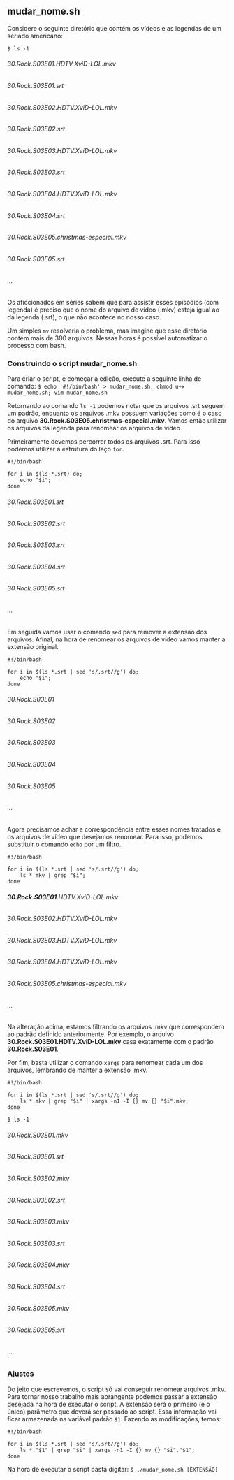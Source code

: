 ## mudar_nome.sh

Considere o seguinte diretório que contém os vídeos e as legendas de um seriado americano:

`$ ls -1`

###### 30.Rock.S03E01.HDTV.XviD-LOL.mkv
###### 30.Rock.S03E01.srt
###### 30.Rock.S03E02.HDTV.XviD-LOL.mkv
###### 30.Rock.S03E02.srt
###### 30.Rock.S03E03.HDTV.XviD-LOL.mkv
###### 30.Rock.S03E03.srt
###### 30.Rock.S03E04.HDTV.XviD-LOL.mkv
###### 30.Rock.S03E04.srt
###### 30.Rock.S03E05.christmas-especial.mkv
###### 30.Rock.S03E05.srt
###### ...

Os aficcionados em séries sabem que para assistir esses episódios (com legenda) é preciso que o nome do arquivo de vídeo (.mkv)
esteja igual ao da legenda (.srt), o que não acontece no nosso caso.

Um simples `mv` resolveria o problema, mas imagine que esse diretório contém mais de 300 arquivos.
Nessas horas é possível automatizar o processo com bash.

### Construindo o script mudar_nome.sh

Para criar o script, e começar a edição, execute a seguinte linha de comando:
`$ echo '#!/bin/bash' > mudar_nome.sh; chmod u+x mudar_nome.sh; vim mudar_nome.sh`

Retornando ao comando `ls -1` podemos notar que os arquivos .srt seguem um padrão, enquanto os arquivos .mkv
possuem variações como é o caso do arquivo **30.Rock.S03E05.christmas-especial.mkv**.
Vamos então utilizar os arquivos da legenda para renomear os arquivos de vídeo.

Primeiramente devemos percorrer todos os arquivos .srt. Para isso podemos utilizar a estrutura do laço `for`.

```
#!/bin/bash

for i in $(ls *.srt) do;
	echo "$i";
done
```
###### 30.Rock.S03E01.srt
###### 30.Rock.S03E02.srt
###### 30.Rock.S03E03.srt
###### 30.Rock.S03E04.srt
###### 30.Rock.S03E05.srt
###### ...

Em seguida vamos usar o comando `sed` para remover a extensão dos arquivos. Afinal, na hora de renomear os arquivos de vídeo
vamos manter a extensão original.

```
#!/bin/bash

for i in $(ls *.srt | sed 's/.srt//g') do;
	echo "$i"; 
done
```
###### 30.Rock.S03E01
###### 30.Rock.S03E02
###### 30.Rock.S03E03
###### 30.Rock.S03E04
###### 30.Rock.S03E05
###### ...

Agora precisamos achar a correspondência entre esses nomes tratados e os arquivos de vídeo que desejamos renomear.
Para isso, podemos substituir o comando `echo` por um filtro.

```
#!/bin/bash

for i in $(ls *.srt | sed 's/.srt//g') do;
	ls *.mkv | grep "$i"; 
done
```
###### **30.Rock.S03E01**.HDTV.XviD-LOL.mkv
###### 30.Rock.S03E02.HDTV.XviD-LOL.mkv
###### 30.Rock.S03E03.HDTV.XviD-LOL.mkv
###### 30.Rock.S03E04.HDTV.XviD-LOL.mkv
###### 30.Rock.S03E05.christmas-especial.mkv
###### ...

Na alteração acima, estamos filtrando os arquivos .mkv que correspondem ao padrão definido anteriormente.
Por exemplo, o arquivo **30.Rock.S03E01.HDTV.XviD-LOL.mkv** casa exatamente com o padrão **30.Rock.S03E01**.

Por fim, basta utilizar o comando `xargs` para renomear cada um dos arquivos, lembrando de manter a extensão .mkv.

```
#!/bin/bash

for i in $(ls *.srt | sed 's/.srt//g') do;
	ls *.mkv | grep "$i" | xargs -n1 -I {} mv {} "$i".mkv; 
done
```
`$ ls -1`
###### 30.Rock.S03E01.mkv
###### 30.Rock.S03E01.srt
###### 30.Rock.S03E02.mkv
###### 30.Rock.S03E02.srt
###### 30.Rock.S03E03.mkv
###### 30.Rock.S03E03.srt
###### 30.Rock.S03E04.mkv
###### 30.Rock.S03E04.srt
###### 30.Rock.S03E05.mkv
###### 30.Rock.S03E05.srt
###### ...

### Ajustes

Do jeito que escrevemos, o script só vai conseguir renomear arquivos .mkv. Para tornar nosso trabalho mais abrangente podemos
passar a extensão desejada na hora de executar o script. A extensão será o primeiro (e o único) parâmetro que deverá
ser passado ao script. Essa informação vai ficar armazenada na variável padrão `$1`.
Fazendo as modificações, temos:

```
#!/bin/bash

for i in $(ls *.srt | sed 's/.srt//g') do;
	ls *."$1" | grep "$i" | xargs -n1 -I {} mv {} "$i"."$1"; 
done
```

Na hora de executar o script basta digitar:
`$ ./mudar_nome.sh [EXTENSÃO]`
